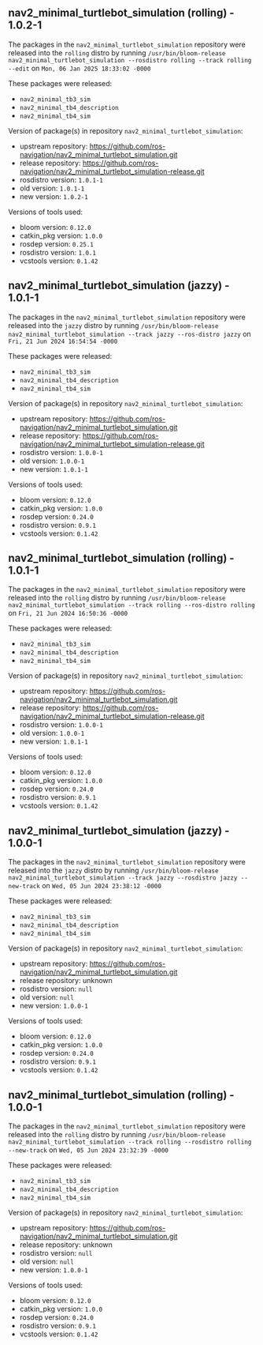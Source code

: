 ## nav2_minimal_turtlebot_simulation (rolling) - 1.0.2-1

The packages in the `nav2_minimal_turtlebot_simulation` repository were released into the `rolling` distro by running `/usr/bin/bloom-release nav2_minimal_turtlebot_simulation --rosdistro rolling --track rolling --edit` on `Mon, 06 Jan 2025 18:33:02 -0000`

These packages were released:
- `nav2_minimal_tb3_sim`
- `nav2_minimal_tb4_description`
- `nav2_minimal_tb4_sim`

Version of package(s) in repository `nav2_minimal_turtlebot_simulation`:

- upstream repository: https://github.com/ros-navigation/nav2_minimal_turtlebot_simulation.git
- release repository: https://github.com/ros-navigation/nav2_minimal_turtlebot_simulation-release.git
- rosdistro version: `1.0.1-1`
- old version: `1.0.1-1`
- new version: `1.0.2-1`

Versions of tools used:

- bloom version: `0.12.0`
- catkin_pkg version: `1.0.0`
- rosdep version: `0.25.1`
- rosdistro version: `1.0.1`
- vcstools version: `0.1.42`


## nav2_minimal_turtlebot_simulation (jazzy) - 1.0.1-1

The packages in the `nav2_minimal_turtlebot_simulation` repository were released into the `jazzy` distro by running `/usr/bin/bloom-release nav2_minimal_turtlebot_simulation --track jazzy --ros-distro jazzy` on `Fri, 21 Jun 2024 16:54:54 -0000`

These packages were released:
- `nav2_minimal_tb3_sim`
- `nav2_minimal_tb4_description`
- `nav2_minimal_tb4_sim`

Version of package(s) in repository `nav2_minimal_turtlebot_simulation`:

- upstream repository: https://github.com/ros-navigation/nav2_minimal_turtlebot_simulation.git
- release repository: https://github.com/ros-navigation/nav2_minimal_turtlebot_simulation-release.git
- rosdistro version: `1.0.0-1`
- old version: `1.0.0-1`
- new version: `1.0.1-1`

Versions of tools used:

- bloom version: `0.12.0`
- catkin_pkg version: `1.0.0`
- rosdep version: `0.24.0`
- rosdistro version: `0.9.1`
- vcstools version: `0.1.42`


## nav2_minimal_turtlebot_simulation (rolling) - 1.0.1-1

The packages in the `nav2_minimal_turtlebot_simulation` repository were released into the `rolling` distro by running `/usr/bin/bloom-release nav2_minimal_turtlebot_simulation --track rolling --ros-distro rolling` on `Fri, 21 Jun 2024 16:50:36 -0000`

These packages were released:
- `nav2_minimal_tb3_sim`
- `nav2_minimal_tb4_description`
- `nav2_minimal_tb4_sim`

Version of package(s) in repository `nav2_minimal_turtlebot_simulation`:

- upstream repository: https://github.com/ros-navigation/nav2_minimal_turtlebot_simulation.git
- release repository: https://github.com/ros-navigation/nav2_minimal_turtlebot_simulation-release.git
- rosdistro version: `1.0.0-1`
- old version: `1.0.0-1`
- new version: `1.0.1-1`

Versions of tools used:

- bloom version: `0.12.0`
- catkin_pkg version: `1.0.0`
- rosdep version: `0.24.0`
- rosdistro version: `0.9.1`
- vcstools version: `0.1.42`


## nav2_minimal_turtlebot_simulation (jazzy) - 1.0.0-1

The packages in the `nav2_minimal_turtlebot_simulation` repository were released into the `jazzy` distro by running `/usr/bin/bloom-release nav2_minimal_turtlebot_simulation --track jazzy --rosdistro jazzy --new-track` on `Wed, 05 Jun 2024 23:38:12 -0000`

These packages were released:
- `nav2_minimal_tb3_sim`
- `nav2_minimal_tb4_description`
- `nav2_minimal_tb4_sim`

Version of package(s) in repository `nav2_minimal_turtlebot_simulation`:

- upstream repository: https://github.com/ros-navigation/nav2_minimal_turtlebot_simulation.git
- release repository: unknown
- rosdistro version: `null`
- old version: `null`
- new version: `1.0.0-1`

Versions of tools used:

- bloom version: `0.12.0`
- catkin_pkg version: `1.0.0`
- rosdep version: `0.24.0`
- rosdistro version: `0.9.1`
- vcstools version: `0.1.42`


## nav2_minimal_turtlebot_simulation (rolling) - 1.0.0-1

The packages in the `nav2_minimal_turtlebot_simulation` repository were released into the `rolling` distro by running `/usr/bin/bloom-release nav2_minimal_turtlebot_simulation --track rolling --rosdistro rolling --new-track` on `Wed, 05 Jun 2024 23:32:39 -0000`

These packages were released:
- `nav2_minimal_tb3_sim`
- `nav2_minimal_tb4_description`
- `nav2_minimal_tb4_sim`

Version of package(s) in repository `nav2_minimal_turtlebot_simulation`:

- upstream repository: https://github.com/ros-navigation/nav2_minimal_turtlebot_simulation.git
- release repository: unknown
- rosdistro version: `null`
- old version: `null`
- new version: `1.0.0-1`

Versions of tools used:

- bloom version: `0.12.0`
- catkin_pkg version: `1.0.0`
- rosdep version: `0.24.0`
- rosdistro version: `0.9.1`
- vcstools version: `0.1.42`


